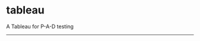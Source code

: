 tableau
=======

A Tableau for P-A-D testing
 
 
 
--------------------------------------------------------------------------------------------------------------------------------------------------------------------